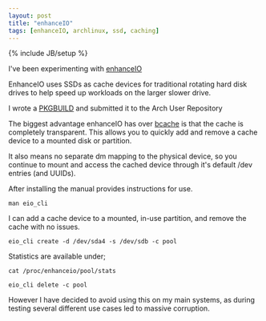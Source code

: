 ```yaml
---
layout: post
title: "enhanceIO"
tags: [enhanceIO, archlinux, ssd, caching]
---
```

{% include JB/setup %}

I've been experimenting with <a href="https://github.com/stec-inc/EnhanceIO">enhanceIO</a>

EnhanceIO uses SSDs as cache devices for traditional rotating hard disk drives to help speed up workloads on the larger slower drive.

I wrote a <a href="https://aur.archlinux.org/packages/enhanceio-dkms-git/">PKGBUILD</a> and submitted it to the Arch User Repository

The biggest advantage enhanceIO has over <a href="https://wiki.archlinux.org/index.php/Bcache">bcache</a> is that the cache is completely transparent. This allows you to quickly add and remove a cache device to a mounted disk or partition. 

It also means no separate dm mapping to the physical device, so you continue to mount and access the cached device through it's default /dev entries (and UUIDs).

After installing the manual provides instructions for use.

`man eio_cli`

I can add a cache device to a mounted, in-use partition, and remove the cache with no issues.

`eio_cli create -d /dev/sda4 -s /dev/sdb -c pool`

Statistics are available under;

`cat /proc/enhanceio/pool/stats`

`eio_cli delete -c pool`

However I have decided to avoid using this on my main systems, as during testing several different use cases led to massive corruption.
